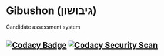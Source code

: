 # Gibushon (גיבושון)
Candidate assessment system

[![Codacy Badge](https://app.codacy.com/project/badge/Grade/bcf81b3858ee43aa9ace924505690412)](https://www.codacy.com/gh/yinonavraham/gibushon/dashboard?utm_source=github.com&amp;utm_medium=referral&amp;utm_content=yinonavraham/gibushon&amp;utm_campaign=Badge_Grade)
[![Codacy Security Scan](https://github.com/yinonavraham/gibushon/actions/workflows/codacy-analysis.yml/badge.svg)](https://github.com/yinonavraham/gibushon/actions/workflows/codacy-analysis.yml)
----
